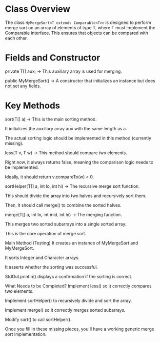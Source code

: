 # Class Overview
The class `MyMergeSort<T extends Comparable<T>>` is designed to perform merge sort on an array of elements of type T, where T must implement the Comparable interface. This ensures that objects can be compared with each other.

# Fields and Constructor
private T[] aux; → This auxiliary array is used for merging.

public MyMergeSort() → A constructor that initializes an instance but does not set any fields.

# Key Methods
sort(T[] a) → This is the main sorting method.

It initializes the auxiliary array aux with the same length as a.

The actual sorting logic should be implemented in this method (currently missing).

less(T v, T w) → This method should compare two elements.

Right now, it always returns false, meaning the comparison logic needs to be implemented.

Ideally, it should return v.compareTo(w) < 0.

sortHelper(T[] a, int lo, int hi) → The recursive merge sort function.

This should divide the array into two halves and recursively sort them.

Then, it should call merge() to combine the sorted halves.

merge(T[] a, int lo, int mid, int hi) → The merging function.

This merges two sorted subarrays into a single sorted array.

This is the core operation of merge sort.

Main Method (Testing)
It creates an instance of MyMergeSort<Integer> and MyMergeSort<Character>.

It sorts Integer and Character arrays.

It asserts whether the sorting was successful.

StdOut.println() displays a confirmation if the sorting is correct.

What Needs to be Completed?
Implement less() so it correctly compares two elements.

Implement sortHelper() to recursively divide and sort the array.

Implement merge() so it correctly merges sorted subarrays.

Modify sort() to call sortHelper().

Once you fill in these missing pieces, you'll have a working generic merge sort implementation.